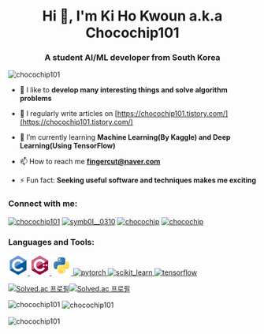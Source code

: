 <h1 align="center">Hi 👋, I'm Ki Ho Kwoun a.k.a Chocochip101</h1>
<h3 align="center">A student AI/ML developer from South Korea</h3>

<p align="left"> <img src="https://komarev.com/ghpvc/?username=chocochip101&label=Profile%20views&color=0e75b6&style=flat" alt="chocochip101" /> </p>

- 🔭 I like to **develop many interesting things and solve algorithm problems**

- 📝 I regularly write articles on [https://chocochip101.tistory.com/](https://chocochip101.tistory.com/)

- 🌱 I’m currently learning **Machine Learning(By Kaggle) and Deep Learning(Using TensorFlow)**

- 📫 How to reach me **fingercut@naver.com**

- ⚡ Fun fact: **Seeking useful software and techniques makes me exciting**

<h3 align="left">Connect with me:</h3>
<p align="left">
<a href="https://kaggle.com/chocochip101" target="blank"><img align="center" src="https://cdn.jsdelivr.net/npm/simple-icons@3.0.1/icons/kaggle.svg" alt="chocochip101" height="30" width="40" /></a>
<a href="https://instagram.com/symb0l__0310" target="blank"><img align="center" src="https://cdn.jsdelivr.net/npm/simple-icons@3.0.1/icons/instagram.svg" alt="symb0l__0310" height="30" width="40" /></a>
<a href="https://codeforces.com/profile/chocochip" target="blank"><img align="center" src="https://cdn.jsdelivr.net/npm/simple-icons@3.0.1/icons/codeforces.svg" alt="chocochip" height="30" width="40" /></a>
<a href="https://www.leetcode.com/chocochip" target="blank"><img align="center" src="https://cdn.jsdelivr.net/npm/simple-icons@3.0.1/icons/leetcode.svg" alt="chocochip" height="30" width="40" /></a>
</p>

<h3 align="left">Languages and Tools:</h3>
<p align="left"> <a href="https://www.cprogramming.com/" target="_blank"> <img src="https://raw.githubusercontent.com/devicons/devicon/master/icons/c/c-original.svg" alt="c" width="40" height="40"/> </a> <a href="https://www.w3schools.com/cpp/" target="_blank"> <img src="https://raw.githubusercontent.com/devicons/devicon/master/icons/cplusplus/cplusplus-original.svg" alt="cplusplus" width="40" height="40"/> </a> <a href="https://www.python.org" target="_blank"> <img src="https://raw.githubusercontent.com/devicons/devicon/master/icons/python/python-original.svg" alt="python" width="40" height="40"/> </a> <a href="https://pytorch.org/" target="_blank"> <img src="https://www.vectorlogo.zone/logos/pytorch/pytorch-icon.svg" alt="pytorch" width="40" height="40"/> </a> <a href="https://scikit-learn.org/" target="_blank"> <img src="https://upload.wikimedia.org/wikipedia/commons/0/05/Scikit_learn_logo_small.svg" alt="scikit_learn" width="40" height="40"/> </a> <a href="https://www.tensorflow.org" target="_blank"> <img src="https://www.vectorlogo.zone/logos/tensorflow/tensorflow-icon.svg" alt="tensorflow" width="40" height="40"/> </a> </p>    

[![Solved.ac
프로필](http://mazassumnida.wtf/api/v2/generate_badge?boj=chocochip101)](https://solved.ac/chocochip101)[![Solved.ac
프로필](http://mazassumnida.wtf/api/v2/generate_badge?boj=kiho1998)](https://solved.ac/kiho1998)

<p><img align="left" src="https://github-readme-stats.vercel.app/api/top-langs?username=chocochip101&show_icons=true&locale=en&layout=compact" alt="chocochip101" /></p>   

<p>&nbsp;<img align="center" src="https://github-readme-stats.vercel.app/api?username=chocochip101&show_icons=true&locale=en" alt="chocochip101" /></p>   

<p><img align="center" src="https://github-readme-streak-stats.herokuapp.com/?user=chocochip101&" alt="chocochip101" /></p>


<!--
**Chocochip101/Chocochip101** is a ✨ _special_ ✨ repository because its `README.md` (this file) appears on your GitHub profile.

Here are some ideas to get you started:

- 🔭 I’m currently working on ...
- 🌱 I’m currently learning ...
- 👯 I’m looking to collaborate on ...
- 🤔 I’m looking for help with ...
- 💬 Ask me about ...
- 📫 How to reach me: ...
- 😄 Pronouns: ...
- ⚡ Fun fact: ...
-->
